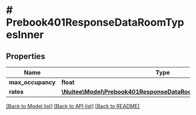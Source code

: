 # # Prebook401ResponseDataRoomTypesInner

## Properties

Name | Type | Description | Notes
------------ | ------------- | ------------- | -------------
**max_occupancy** | **float** |  | [optional]
**rates** | [**\Nuitee\Model\Prebook401ResponseDataRoomTypesInnerRatesInner[]**](Prebook401ResponseDataRoomTypesInnerRatesInner.md) |  | [optional]

[[Back to Model list]](../../README.md#models) [[Back to API list]](../../README.md#endpoints) [[Back to README]](../../README.md)
